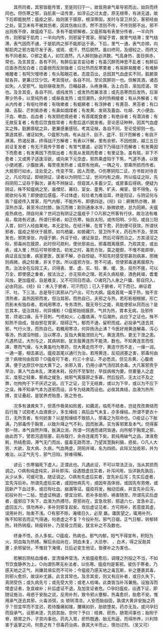 <!-- { "loadSidebar": true } -->
　　其所同者，其邪皆能传胃，至是同归于一，故皆用承气辈导邪而出，始异而终同也。但伤寒之邪，自肌表一迳传里，如浮云之过太虚，原无根蒂，有进无退，故下后即能脱然；瘟疫之邪，始则匿于膜原，根深蒂固，发时与营卫并交，客邪经由之处，营卫未有不被其伤者，因其伤故曰溃，然不溃则不传，不传则邪不出，邪不出则疾不瘳，故瘟疫下后，多有不能顿解者。又瘟邪每有表里分传者，一半向外传，则邪留于肌肉；一半向内传，则邪留于胃家。邪留于胃，故里气结滞；里气结滞，表气因而不通，于是肌肉之邪不能即达于表。下后，里气一通，表气亦顺，向郁肌肉之邪方能尽发于表，或斑、或汗，然后脱然。虽曰终同，及细较之，而终又有不同者矣。○邪之着人，如饮酒然，凡人醉则脉必洪数，气高身热，面目俱赤，常也。及言其变，各有不同，有醉后妄言妄动者；有虽沉醉而神思不乱者；有醉后应面赤而反白者；应委弱而反刚强者；应壮热而反寒栗者；有易醉易醒者；有难醉难醒者；有呵欠嚏喷者；有头眩眼花者。态度百出，总因其气血虚实不同，脏腑禀赋各异，更兼过饮少饮。考其情状，各自不同，至论其醉则一也。但解其酒，诸态如失。人受邪气，始则昼夜发热，日晡益甚，头疼身痛，舌上白苔，渐加烦渴，常也。及言其变，各自不同，或纯发热；或发热而兼凛凛；或先恶寒而后发热，后渐寒少热多，以至纯热者；或昼夜发热；或但潮热，余时热稍缓者；有从外解者；有从内传者；有呕吐哕者；有喘嗽者；有蛔厥者；有浮肿者；有黄苔、黑苔者；有口燥、舌裂、芒刺紫赤者；有鼻如烟煤者；有发黄、发斑及蓄血、吐衄、大小便血、汗血、嗽血、齿血者；有发颐疙瘩疮者；有首尾能食者；有绝谷者；有潜消者；有无故反复者；有愈后饮食胜常者；有愈后退爪脱发者。至论恶证种种，因其气血虚实之殊，脏腑禀赋之异，更兼感重感轻。考其证候，各自不同，至论受邪则一也。第逐其邪，诸证如失。○瘟邪为病，有从战汗、自汗、盗汗、狂汗而解者；有自汗淋漓，热渴反甚，终得战汗方解者；有表以汗解，里有余邪，不因他故，越三五日前证复发者；有无汗竟传于胃者；有胃气壅遏，必因下乃得战汗而解者；有发黄因下而愈者；有发黄因下而斑出者；有竟从发斑而愈者；有里证急，虽有斑，非下不愈者；又或男子适逢淫欲，或向来下元空虚，邪热乘虚陷于下焦，气道不通，以致小便闭塞，少腹胀满，每至夜发热者；或原有他病，一隅之亏，邪乘所损而传者。大抵邪行如水，洼处受之，传变不常，因人而使。○伤寒阴阳二证，方书皆对待言之，凡论阳证，即继阴证，读者以为阴阳二证，世间均有之病，所以临证之际，先将阴阳二证存于胸次，甚有不辨脉证，但窥其人多蓄少艾。或房事后得病，便疑为阴证，殊不知瘟病之至，虽僧尼、寡妇、室女、童男、旷夫、阉宦，皆不得免，与房欲何与焉？即使欲后感瘟，不过体虚，较壮者为难治耳，终是阳证，与阴证何与焉？瘟疫传入胃家，阳气内郁，不能外布，即便四逆。《经》曰：厥微热亦微，厥深热亦深。甚至冷过肘膝，脉沉而微；剧则通身冰冷，脉微欲绝，总为阳厥。夫瘟疫热病也，阴自何来？世间岂有阴证之瘟疫乎？○凡邪之所客有行伏，故治法有难易，取效有迟速。所谓行邪者，如正伤寒，始自太阳，或传阳明、少阳，或自三阳入胃，如行人经由某地，本无定处。在经汗解，在胃下愈，药到便可获效。所谓伏邪者，瘟疫之邪伏于膜原，如鸟栖巢，如兽藏穴，营卫所不关，药石所不及，至其发也，邪势渐张，内侵于腑，外淫于经，诸证渐显，然后可得而治之。方其浸淫之际，邪毒尚在膜原，此时但可疏利，使伏邪易出。邪毒既离膜原，乃观其变，或出表，或入里；然后可导邪使去。初发之时，毒势方张，莫之能御，不惟不能即瘳，病证且反加重，病家更医，医家不解，亦自惊疑。不知先时感受邪甚则病甚，邪微则病微，病之轻重，非关于医。所以瘟邪方张，势不可遏，但使邪毒速离膜原为贵。治法全在后段工夫，识得表、里、虚、实、轻、重、缓、急，投剂不瘥，可以万全，即使感之重者，按法治之，亦无殒命之理。若夫久病枯极，酒色耗竭，耆耄风烛，更加瘟疫，自是难支，又不可同日而语。○诸窍乃人身之户牖，邪自窍入，必由窍出。《经》曰：未入于腑者，可汗而已；已入于腑者，可下而已。麻征君汗、吐、下三法，总是导引其邪从门户出，可为大纲。瘟疫首尾一属于热，独不言清热者，盖热因邪而发，但治其邪，而热自已。夫邪之与热，若形影相根据，形亡而影未有独存者。若纯用寒凉，专务清热，既无导引之能，焉能使邪从窍而出？是忘其本，徒治其标，何异捕影！○瘟邪始结膜原，气并为热，胃本无病，及邪传胃，烦渴口燥，舌干苔刺，气喷如火，心腹痞满，午后潮热，此应下之证也。殊不知热不自成，皆由邪在胃家，阻碍正气，郁而不通，留积而成。必投承气逐去其邪，气行火泄，而热自已。若概用寒凉，何异扬汤止沸？今医好用黄连解毒、泻心等汤，热谓淫所胜，治以寒凉，反指大黄能泄损元气，黄连清热，更无下泄之患。凡遇热证，大剂与之，其病转剧，犹言服黄连热不能清，数也。不知黄连苦而性滞，寒而气燥，与大黄虽均为寒药，但大黄走而不守，黄连守而不走，一燥一润，一通一塞，相去甚远。瘟疫首尾以通行为治，若用黄连，反招闭塞之害，邪毒何由泄？病根何由拔耶？○瘟疫可下者，约三十余证，不必悉具，但见舌黄、心腹痞满，便于达原饮中加大黄下之。余邪入胃，仍用小承气汤彻其余毒。大凡客邪贵乎早治，乘人气血未乱，津液未耗，投剂不至掣肘，早拔病根为要。但要量人之虚实，度邪之轻重，察病之缓急，揣邪气离膜原之多寡，然后投药，无太过不及之弊，勿拘拘于下不厌迟之说。应下之证，见下无结粪，或以为下早，或以为不应下之误，殊不知承气本为逐邪而设，非专为结粪而设也。必俟其粪结，血液为热所搏，变证叠起，是犹养虎贻患，医之咎也。

　　况多有溏粪失下，但蒸作极臭如败酱，如藕泥，临死不结者，岂徒孜孜粪结而后行哉？试观老人血液衰少，多生燥结；病后血气未复，亦多燥结。所谓不更衣十日，无所苦者，有何妨害？以是知燥结不致损人，邪毒之为殒命也。○疫证心下胀满，乃邪毒传于胸胃，以致升降之气不利，因而胀满，实为客邪累及本气。但得客邪一除，本气自然升降，胀满立消，所谓一窍通而诸窍皆通，向所郁于胸胃之邪，由此而下，譬若河道阻塞，前舟既行，余舟连尾而下矣。若纯用破气之品，津液愈耗，热结愈固，滞气无门而出，瘟毒无路而泄，乃望其宽胸利膈，惑矣。○凡人大劳、大欲，及大病、久病，气血两虚，阴阳并竭，名为四损。此际又加疫邪，并为难治。以正气先亏，邪气日陷，猝难得解。

　　谚云：伤寒偏死下虚人。正谓此也。凡遇此证，不可以常法正治，当从其损而调之。○病有纯虚纯实，非补即泻。设遇既虚且实者，补泻间用，当详孰先孰后，从少从多，可缓可急，随证调之。○病有先虚后实者，宜先补后泻；先实后虚者，宜先泻后补。所谓先虚后实者，或因他病先亏，或因年高体弱，或因先有劳倦，或因新产下血过多，或旧有吐血、崩漏等证。瘟疫将发，触动旧疾，并宜先补后泻，初投补剂一二帖，觉虚证稍退，便宜治邪。若补多助邪，祸害随至。所谓先实后虚者，瘟邪应下失下，血液为热搏尽。原邪尚在，宜急攻邪，邪退六七，宜急补正，虚回五六，慎勿再补，多补则邪复起矣。攻后虚证见者，方可用补，若意度其虚，误用补剂，贻害不浅。○有邪不除，淹缠日久，必至 羸。庸医望之，辄用补剂，殊不知邪去而正气得通，何患虚之不复？今投补剂，邪气日锢，正气日郁，转郁转热，转热转瘦，转瘦转补，乃至骨立而毙，犹言补之不及数也。

　　终身不悟，杀人多矣。○瘟疫，热病也。邪气内郁，阳气不得宣布，积阳为火，阴血每为热搏。解后余焰尚在，阴血未复，大忌参、 、白术，得之反助其壅；余邪留伏，不惟目下淹缠，日后必变生他证，皆骤补之为害也。

　　若解后阴枯血燥者，宜清燥养营汤。大抵瘟疫愈后，调理之剂投之不当，不如节饮食静养为上。○向谓伤寒无补法者，以伤寒、瘟疫均是客邪。彼伤于寒者，乃感天地之正气，尚嫌其填实而不可补；今瘟疫乃感天地之毒瓦斯，补之壅裹其毒，则邪火愈炽，故误补尤甚。此言其常也。及言其变，则又有应补者，或日久失下，真阴受伤；或久病先亏；或先受大劳；或老人枯竭。此类皆当补泻兼施。设独泻而增虚证者，急宜峻补；补后虚证不退，及加变证者危。○孕妇瘟疫，设遇下证，即随证施治，毋惑于安胎之说，反用补剂，致令邪火壅郁，热毒愈炽，胎愈不安。惟用承气逐去其邪，火毒消弭，炎 顿转清凉，人安而胎自固，孰谓大黄非安胎之药乎？但宜早而不宜迟，若待腹痛如锥，腰痛如折，胎欲堕矣，药亦无及。或问孕妇而投承气，设邪未逐，先损其胎，奈何？予曰：结粪、瘀热，肠胃间事也；胎附于脊，肠胃之外，子宫内事也。药先入胃，瘀热既通，胎无热逼，而得所养，兴利除害于返掌之间，何患之有？但毒药治病，衰其大半而止，慎勿过剂。（吴又可）

